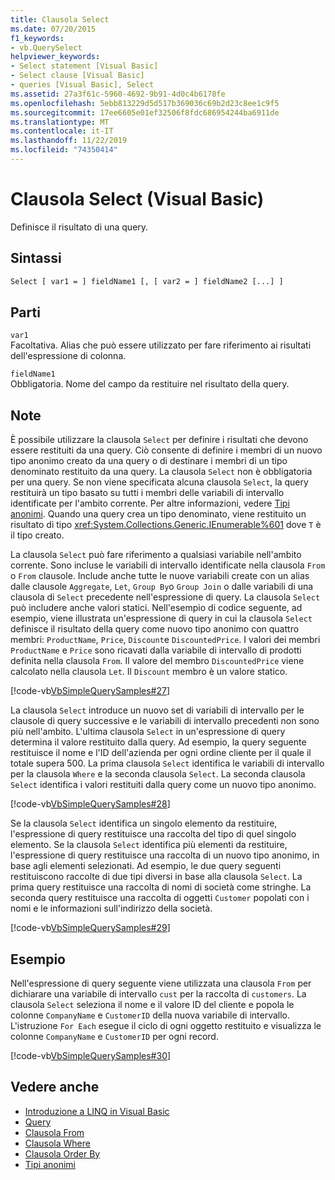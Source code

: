 ```yaml
---
title: Clausola Select
ms.date: 07/20/2015
f1_keywords:
- vb.QuerySelect
helpviewer_keywords:
- Select statement [Visual Basic]
- Select clause [Visual Basic]
- queries [Visual Basic], Select
ms.assetid: 27a3f61c-5960-4692-9b91-4d0c4b6178fe
ms.openlocfilehash: 5ebb813229d5d517b369036c69b2d23c8ee1c9f5
ms.sourcegitcommit: 17ee6605e01ef32506f8fdc686954244ba6911de
ms.translationtype: MT
ms.contentlocale: it-IT
ms.lasthandoff: 11/22/2019
ms.locfileid: "74350414"
---
```

# <a name="select-clause-visual-basic"></a>Clausola Select (Visual Basic)
Definisce il risultato di una query.  
  
## <a name="syntax"></a>Sintassi  
  
```vb  
Select [ var1 = ] fieldName1 [, [ var2 = ] fieldName2 [...] ]  
```  
  
## <a name="parts"></a>Parti  
 `var1`  
 Facoltativa. Alias che può essere utilizzato per fare riferimento ai risultati dell'espressione di colonna.  
  
 `fieldName1`  
 Obbligatoria. Nome del campo da restituire nel risultato della query.  
  
## <a name="remarks"></a>Note  
 È possibile utilizzare la clausola `Select` per definire i risultati che devono essere restituiti da una query. Ciò consente di definire i membri di un nuovo tipo anonimo creato da una query o di destinare i membri di un tipo denominato restituito da una query. La clausola `Select` non è obbligatoria per una query. Se non viene specificata alcuna clausola `Select`, la query restituirà un tipo basato su tutti i membri delle variabili di intervallo identificate per l'ambito corrente. Per altre informazioni, vedere [Tipi anonimi](../../../visual-basic/programming-guide/language-features/objects-and-classes/anonymous-types.md). Quando una query crea un tipo denominato, viene restituito un risultato di tipo <xref:System.Collections.Generic.IEnumerable%601> dove `T` è il tipo creato.  
  
 La clausola `Select` può fare riferimento a qualsiasi variabile nell'ambito corrente. Sono incluse le variabili di intervallo identificate nella clausola `From` o `From` clausole. Include anche tutte le nuove variabili create con un alias dalle clausole `Aggregate`, `Let`, `Group By`o `Group Join` o dalle variabili di una clausola di `Select` precedente nell'espressione di query. La clausola `Select` può includere anche valori statici. Nell'esempio di codice seguente, ad esempio, viene illustrata un'espressione di query in cui la clausola `Select` definisce il risultato della query come nuovo tipo anonimo con quattro membri: `ProductName`, `Price`, `Discount`e `DiscountedPrice`. I valori dei membri `ProductName` e `Price` sono ricavati dalla variabile di intervallo di prodotti definita nella clausola `From`. Il valore del membro `DiscountedPrice` viene calcolato nella clausola `Let`. Il `Discount` membro è un valore statico.  
  
 [!code-vb[VbSimpleQuerySamples#27](~/samples/snippets/visualbasic/VS_Snippets_VBCSharp/VbSimpleQuerySamples/VB/QuerySamples1.vb#27)]  
  
 La clausola `Select` introduce un nuovo set di variabili di intervallo per le clausole di query successive e le variabili di intervallo precedenti non sono più nell'ambito. L'ultima clausola `Select` in un'espressione di query determina il valore restituito dalla query. Ad esempio, la query seguente restituisce il nome e l'ID dell'azienda per ogni ordine cliente per il quale il totale supera 500. La prima clausola `Select` identifica le variabili di intervallo per la clausola `Where` e la seconda clausola `Select`. La seconda clausola `Select` identifica i valori restituiti dalla query come un nuovo tipo anonimo.  
  
 [!code-vb[VbSimpleQuerySamples#28](~/samples/snippets/visualbasic/VS_Snippets_VBCSharp/VbSimpleQuerySamples/VB/QuerySamples1.vb#28)]  
  
 Se la clausola `Select` identifica un singolo elemento da restituire, l'espressione di query restituisce una raccolta del tipo di quel singolo elemento. Se la clausola `Select` identifica più elementi da restituire, l'espressione di query restituisce una raccolta di un nuovo tipo anonimo, in base agli elementi selezionati. Ad esempio, le due query seguenti restituiscono raccolte di due tipi diversi in base alla clausola `Select`. La prima query restituisce una raccolta di nomi di società come stringhe. La seconda query restituisce una raccolta di oggetti `Customer` popolati con i nomi e le informazioni sull'indirizzo della società.  
  
 [!code-vb[VbSimpleQuerySamples#29](~/samples/snippets/visualbasic/VS_Snippets_VBCSharp/VbSimpleQuerySamples/VB/QuerySamples1.vb#29)]  
  
## <a name="example"></a>Esempio  
 Nell'espressione di query seguente viene utilizzata una clausola `From` per dichiarare una variabile di intervallo `cust` per la raccolta di `customers`. La clausola `Select` seleziona il nome e il valore ID del cliente e popola le colonne `CompanyName` e `CustomerID` della nuova variabile di intervallo. L'istruzione `For Each` esegue il ciclo di ogni oggetto restituito e visualizza le colonne `CompanyName` e `CustomerID` per ogni record.  
  
 [!code-vb[VbSimpleQuerySamples#30](~/samples/snippets/visualbasic/VS_Snippets_VBCSharp/VbSimpleQuerySamples/VB/QuerySamples1.vb#30)]  
  
## <a name="see-also"></a>Vedere anche

- [Introduzione a LINQ in Visual Basic](../../../visual-basic/programming-guide/language-features/linq/introduction-to-linq.md)
- [Query](../../../visual-basic/language-reference/queries/index.md)
- [Clausola From](../../../visual-basic/language-reference/queries/from-clause.md)
- [Clausola Where](../../../visual-basic/language-reference/queries/where-clause.md)
- [Clausola Order By](../../../visual-basic/language-reference/queries/order-by-clause.md)
- [Tipi anonimi](../../../visual-basic/programming-guide/language-features/objects-and-classes/anonymous-types.md)
